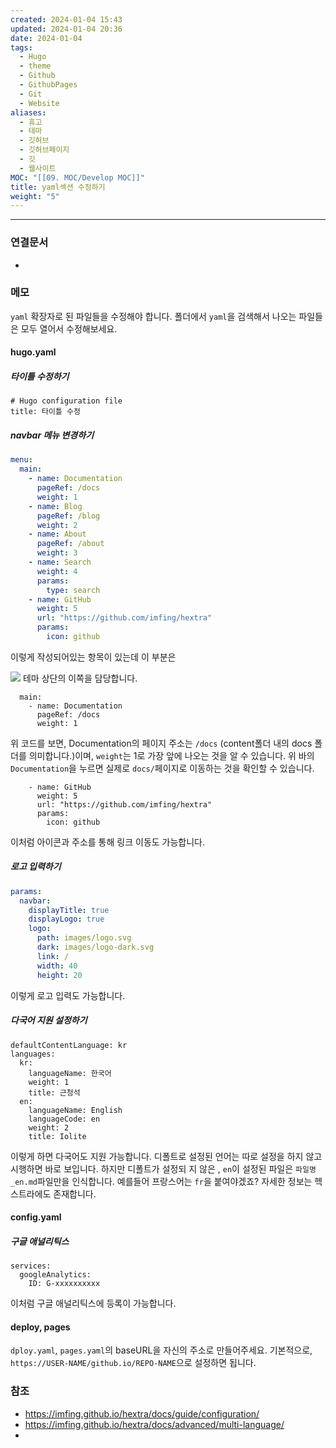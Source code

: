 ```yaml
---
created: 2024-01-04 15:43
updated: 2024-01-04 20:36
date: 2024-01-04
tags:
  - Hugo
  - theme
  - Github
  - GithubPages
  - Git
  - Website
aliases:
  - 휴고
  - 테마
  - 깃허브
  - 깃허브페이지
  - 깃
  - 웹사이트
MOC: "[[09. MOC/Develop MOC]]"
title: yaml섹션 수정하기
weight: "5"
---
```

---

### 연결문서
- 

### 메모
`yaml` 확장자로 된 파일들을 수정해야 합니다. 폴더에서 `yaml`을 검색해서 나오는 파일들은 모두 열어서 수정해보세요.

#### hugo.yaml
##### 타이틀 수정하기
```
# Hugo configuration file
title: 타이틀 수정
```

##### navbar 메뉴 변경하기
```yaml
menu:
  main:
    - name: Documentation
      pageRef: /docs
      weight: 1
    - name: Blog
      pageRef: /blog
      weight: 2
    - name: About
      pageRef: /about
      weight: 3
    - name: Search
      weight: 4
      params:
        type: search
    - name: GitHub
      weight: 5
      url: "https://github.com/imfing/hextra"
      params:
        icon: github
```
이렇게 작성되어있는 항목이 있는데 이 부분은 

![](https://i.imgur.com/cBoEguc.png)
테마 상단의 이쪽을 담당합니다. 

```
  main:
    - name: Documentation
      pageRef: /docs
      weight: 1
```
위 코드를 보면, Documentation의 페이지 주소는 `/docs` (content폴더 내의 docs 폴더를 의미합니다.)이며, `weight`는 1로 가장 앞에 나오는 것을 알 수 있습니다. 위 바의 `Documentation`을 누르면 실제로 `docs/`페이지로 이동하는 것을 확인할 수 있습니다.

```
    - name: GitHub
      weight: 5
      url: "https://github.com/imfing/hextra"
      params:
        icon: github
```
이처럼 아이콘과 주소를 통해 링크 이동도 가능합니다. 

##### 로고 입력하기
```yaml
params:
  navbar:
    displayTitle: true
    displayLogo: true
    logo:
      path: images/logo.svg
      dark: images/logo-dark.svg
      link: /
      width: 40
      height: 20
```
이렇게 로고 입력도 가능합니다.

##### 다국어 지원 설정하기
```
defaultContentLanguage: kr
languages:
  kr:
    languageName: 한국어
    weight: 1
    title: 근청석
  en:
    languageName: English
    languageCode: en
    weight: 2
    title: Iolite
```
이렇게 하면 다국어도 지원 가능합니다. 디폴트로 설정된 언어는 따로 설정을 하지 않고 시행하면 바로 보입니다. 하지만 디폴트가 설정되 지 않은 , `en`이 설정된 파일은 `파일명_en.md`파일만을 인식합니다. 예를들어 프랑스어는 `fr`을 붙여야겠죠? 자세한 정보는 헥스트라에도 존재합니다. 

#### config.yaml
##### 구글 애널리틱스
```
services:
  googleAnalytics:
    ID: G-xxxxxxxxxx
```
이처럼 구글 애널리틱스에 등록이 가능합니다.

#### deploy, pages
`dploy.yaml`, `pages.yaml`의 baseURL을 자신의 주소로 만들어주세요.
기본적으로, `https://USER-NAME/github.io/REPO-NAME`으로 설정하면 됩니다.

### 참조
- https://imfing.github.io/hextra/docs/guide/configuration/
- https://imfing.github.io/hextra/docs/advanced/multi-language/
-